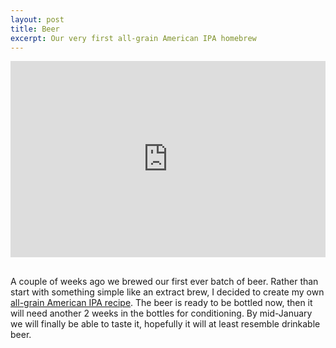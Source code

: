 ```yaml
---
layout: post
title: Beer
excerpt: Our very first all-grain American IPA homebrew
---
```


<style>.embed-container { position: relative; padding-bottom: 56.25%; padding-top: 30px; height: 0; overflow: hidden; max-width: 100%; height: auto; margin-bottom: 30px; } .embed-container iframe, .embed-container object, .embed-container embed { position: absolute; top: 0; left: 0; width: 100%; height: 100%; }</style><div class='embed-container'><iframe src='https://player.vimeo.com/video/83182985' frameborder='0' webkitAllowFullScreen mozallowfullscreen allowFullScreen></iframe></div>

A couple of weeks ago we brewed our first ever batch of beer. Rather than start with something simple like an extract brew, I decided to create my own [all-grain American IPA recipe](http://www.brewtoad.com/recipes/bs5-ipa). The beer is ready to be bottled now, then it will need another 2 weeks in the bottles for conditioning. By mid-January we will finally be able to taste it, hopefully it will at least resemble drinkable beer.
